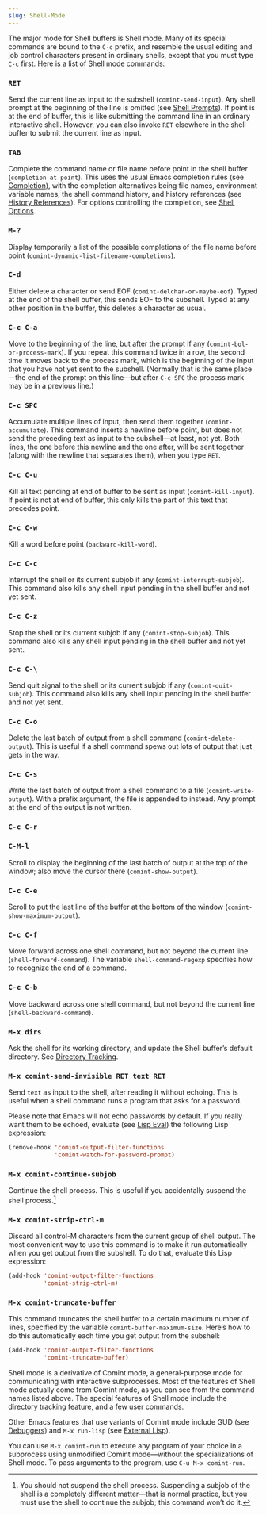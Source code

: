 ```yaml
---
slug: Shell-Mode
---
```


The major mode for Shell buffers is Shell mode. Many of its special commands are bound to the `C-c` prefix, and resemble the usual editing and job control characters present in ordinary shells, except that you must type `C-c` first. Here is a list of Shell mode commands:

### `RET`

Send the current line as input to the subshell (`comint-send-input`). Any shell prompt at the beginning of the line is omitted (see [Shell Prompts](/docs/emacs/Shell-Prompts)). If point is at the end of buffer, this is like submitting the command line in an ordinary interactive shell. However, you can also invoke `RET` elsewhere in the shell buffer to submit the current line as input.

### `TAB`

Complete the command name or file name before point in the shell buffer (`completion-at-point`). This uses the usual Emacs completion rules (see [Completion](/docs/emacs/Completion)), with the completion alternatives being file names, environment variable names, the shell command history, and history references (see [History References](/docs/emacs/History-References)). For options controlling the completion, see [Shell Options](/docs/emacs/Shell-Options).

### `M-?`

Display temporarily a list of the possible completions of the file name before point (`comint-dynamic-list-filename-completions`).

### `C-d`

Either delete a character or send EOF (`comint-delchar-or-maybe-eof`). Typed at the end of the shell buffer, this sends EOF to the subshell. Typed at any other position in the buffer, this deletes a character as usual.

### `C-c C-a`

Move to the beginning of the line, but after the prompt if any (`comint-bol-or-process-mark`). If you repeat this command twice in a row, the second time it moves back to the process mark, which is the beginning of the input that you have not yet sent to the subshell. (Normally that is the same place—the end of the prompt on this line—but after `C-c SPC` the process mark may be in a previous line.)

### `C-c SPC`

Accumulate multiple lines of input, then send them together (`comint-accumulate`). This command inserts a newline before point, but does not send the preceding text as input to the subshell—at least, not yet. Both lines, the one before this newline and the one after, will be sent together (along with the newline that separates them), when you type `RET`.

### `C-c C-u`

Kill all text pending at end of buffer to be sent as input (`comint-kill-input`). If point is not at end of buffer, this only kills the part of this text that precedes point.

### `C-c C-w`

Kill a word before point (`backward-kill-word`).

### `C-c C-c`

Interrupt the shell or its current subjob if any (`comint-interrupt-subjob`). This command also kills any shell input pending in the shell buffer and not yet sent.

### `C-c C-z`

Stop the shell or its current subjob if any (`comint-stop-subjob`). This command also kills any shell input pending in the shell buffer and not yet sent.

### `C-c C-\`

Send quit signal to the shell or its current subjob if any (`comint-quit-subjob`). This command also kills any shell input pending in the shell buffer and not yet sent.

### `C-c C-o`

Delete the last batch of output from a shell command (`comint-delete-output`). This is useful if a shell command spews out lots of output that just gets in the way.

### `C-c C-s`

Write the last batch of output from a shell command to a file (`comint-write-output`). With a prefix argument, the file is appended to instead. Any prompt at the end of the output is not written.

### `C-c C-r`

### `C-M-l`

Scroll to display the beginning of the last batch of output at the top of the window; also move the cursor there (`comint-show-output`).

### `C-c C-e`

Scroll to put the last line of the buffer at the bottom of the window (`comint-show-maximum-output`).

### `C-c C-f`

Move forward across one shell command, but not beyond the current line (`shell-forward-command`). The variable `shell-command-regexp` specifies how to recognize the end of a command.

### `C-c C-b`

Move backward across one shell command, but not beyond the current line (`shell-backward-command`).

### `M-x dirs`

Ask the shell for its working directory, and update the Shell buffer’s default directory. See [Directory Tracking](/docs/emacs/Directory-Tracking).

### `M-x comint-send-invisible RET text RET`

Send `text` as input to the shell, after reading it without echoing. This is useful when a shell command runs a program that asks for a password.

Please note that Emacs will not echo passwords by default. If you really want them to be echoed, evaluate (see [Lisp Eval](/docs/emacs/Lisp-Eval)) the following Lisp expression:

```lisp
(remove-hook 'comint-output-filter-functions
             'comint-watch-for-password-prompt)
```

### `M-x comint-continue-subjob`

Continue the shell process. This is useful if you accidentally suspend the shell process.[^1]

### `M-x comint-strip-ctrl-m`

Discard all control-M characters from the current group of shell output. The most convenient way to use this command is to make it run automatically when you get output from the subshell. To do that, evaluate this Lisp expression:

```lisp
(add-hook 'comint-output-filter-functions
          'comint-strip-ctrl-m)
```

### `M-x comint-truncate-buffer`

This command truncates the shell buffer to a certain maximum number of lines, specified by the variable `comint-buffer-maximum-size`. Here’s how to do this automatically each time you get output from the subshell:

```lisp
(add-hook 'comint-output-filter-functions
          'comint-truncate-buffer)
```

Shell mode is a derivative of Comint mode, a general-purpose mode for communicating with interactive subprocesses. Most of the features of Shell mode actually come from Comint mode, as you can see from the command names listed above. The special features of Shell mode include the directory tracking feature, and a few user commands.

Other Emacs features that use variants of Comint mode include GUD (see [Debuggers](/docs/emacs/Debuggers)) and `M-x run-lisp` (see [External Lisp](/docs/emacs/External-Lisp)).

You can use `M-x comint-run` to execute any program of your choice in a subprocess using unmodified Comint mode—without the specializations of Shell mode. To pass arguments to the program, use `C-u M-x comint-run`.

[^1]: You should not suspend the shell process. Suspending a subjob of the shell is a completely different matter—that is normal practice, but you must use the shell to continue the subjob; this command won’t do it.
